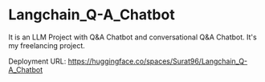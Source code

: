 # Langchain_Q-A_Chatbot
It is an LLM Project with Q&amp;A Chatbot and conversational Q&amp;A Chatbot. It's my freelancing project.

Deployment URL: https://huggingface.co/spaces/Surat96/Langchain_Q-A_Chatbot
